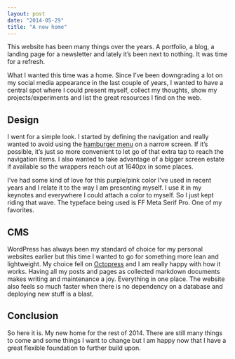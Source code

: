 ```yaml
---
layout: post
date: "2014-05-29"
title: "A new home"
---
```


This website has been many things over the years. A portfolio, a blog, a landing page for a newsletter and lately it’s been next to nothing. It was time for a refresh.

What I wanted this time was a home. Since I’ve been downgrading a lot on my social media appearance in the last couple of years, I wanted to have a central spot where I could present myself, collect my thoughts, show my projects/experiments and list the great resources I find on the web.

## Design

I went for a simple look. I started by defining the navigation and really wanted to avoid using the [hamburger menu](http://exisweb.net/mobile-menu-abtest) on a narrow screen. If it’s possible, it’s just so more convenient to let go of that extra tap to reach the navigation items. I also wanted to take advantage of a bigger screen estate if available so the wrappers reach out at 1640px in some places.


I’ve had some kind of love for this purple/pink color I’ve used in recent years and I relate it to the way I am presenting myself. I use it in my keynotes and everywhere I could attach a color to myself. So I just kept riding that wave. The typeface being used is FF Meta Serif Pro. One of my favorites.

## CMS

WordPress has always been my standard of choice for my personal websites earlier but this time I wanted to go for something more lean and lightweight. My choice fell on [Octopress](http://octopress.org/) and I am really happy with how it works. Having all my posts and pages as collected markdown documents makes writing and maintenance a joy. Everything in one place. The website also feels so much faster when there is no dependency on a database and deploying new stuff is a blast.

## Conclusion

So here it is. My new home for the rest of 2014. There are still many things to come and some things I want to change but I am happy now that I have a great flexible foundation to further build upon.
